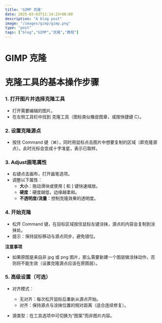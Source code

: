 ```yaml
---
title: 'GIMP 克隆'
date: 2025-03-03T11:14:23+08:00
description: "A blog post"
image: "/images/gimp/gimp.png"
type: "post"
tags: ["blog","GIMP","克隆","教程"]
---
```


# GIMP 克隆
克隆工具的基本操作步骤
=============================

### 1. 打开图片并选择克隆工具

*   打开需要编辑的图片。
*   在左侧工具栏中找到 克隆工具（图标类似橡皮图章，或按快捷键 C）。

### 2. 设置克隆源点

*   按住 Command 键（⌘），同时用鼠标点击图片中想要复制的区域（即克隆源点）。此时光标会变成十字准星，表示已取样。

### 3. Adjust画笔属性

*   右键点击画布，打开画笔选项。
*   调整以下属性：
    *   **大小**：拖动滑块或使用 [ 和 ] 键快速缩放。
    *   **硬度**：硬度越低，边缘越柔和。
    *   **不透明度/流量**：控制克隆效果的透明度。

### 4. 开始克隆

*   松开 Command 键，在目标区域按住鼠标左键涂抹，源点的内容会复制到涂抹处。
*   提示：保持鼠标移动与源点同步，避免错位。

**注意事项**

*   如果原图是来自非 jpg 或 png 图片，那么需要新建一个图层做涂抹动作，否则将不能生效（设置克隆源点应该在原图层）。

### 5. 高级设置（可选）

*   对齐模式：

    *   无对齐：每次松开鼠标后重新从源点开始。
    *   对齐：保持源点与涂抹位置的相对距离（适合连续修复）。

*   源类型：在工具选项中可切换为“图案”而非图片内容。
